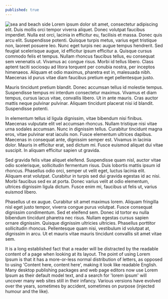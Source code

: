 ```yaml
---
published: true
---
```

![sea and beach side]({{site.baseurl}}/_posts/pexels-photo-106126.jpeg)
Lorem ipsum dolor sit amet, consectetur adipiscing elit. Duis mollis orci tempor viverra aliquet. Donec volutpat faucibus imperdiet. Nulla est orci, lacinia in efficitur eu, facilisis et massa. Donec quis arcu elit. Suspendisse potenti. Quisque turpis metus, varius eget tristique non, laoreet posuere leo. Nunc eget turpis nec augue tempus hendrerit. Sed feugiat scelerisque augue, id efficitur ipsum efficitur a. Quisque cursus commodo felis et tempus. Nullam rhoncus faucibus tellus, eu consequat sem venenatis ut. Vivamus ac congue risus. Morbi id tellus libero. Class aptent taciti sociosqu ad litora torquent per conubia nostra, per inceptos himenaeos. Aliquam et odio maximus, pharetra est in, malesuada nibh. Maecenas id purus vitae diam faucibus pretium eget pellentesque justo.

Mauris tincidunt pretium blandit. Donec accumsan tellus id molestie tempus. Suspendisse tempus mi interdum consectetur maximus. Vivamus et diam tempus, cursus lacus vitae, convallis libero. Ut in ante mauris. Cras auctor mattis neque pulvinar pulvinar. Aliquam tincidunt placerat nisi id blandit. Suspendisse potenti.

In elementum tellus id ligula dignissim, vitae bibendum nisi finibus. Maecenas vulputate elit vel accumsan rhoncus. Nullam tristique nisi vitae urna sodales accumsan. Nunc in dignissim tellus. Curabitur tincidunt magna eros, vitae pulvinar erat iaculis non. Fusce elementum ultrices dapibus. Maecenas in consequat ante, dignissim semper est. Vivamus in lacinia dolor. Mauris in efficitur erat, sed dictum mi. Fusce euismod aliquet dui vitae suscipit. In aliquam efficitur sapien ut gravida.

Sed gravida felis vitae aliquet eleifend. Suspendisse quam nisl, auctor vitae odio scelerisque, sollicitudin fermentum risus. Duis lobortis mattis ipsum id rhoncus. Phasellus odio orci, semper ut velit eget, luctus lacinia elit. Aliquam erat volutpat. Curabitur in turpis sed dui gravida egestas id ac nisi. Morbi faucibus sed ex at porta. Donec varius velit at odio elementum, ultrices dignissim ligula dictum. Fusce enim mi, faucibus ut felis ut, varius euismod libero.

Phasellus ut ex augue. Curabitur sit amet maximus lorem. Aliquam fringilla nisl eget justo tempor, viverra congue purus volutpat. Fusce consequat dignissim condimentum. Sed et eleifend sem. Donec id tortor eu nulla bibendum tincidunt pharetra nec risus. Nullam egestas cursus sapien ornare dignissim. Quisque dignissim ultricies ultricies. Phasellus porttitor sollicitudin rhoncus. Pellentesque quam nisi, vestibulum id volutpat at, dignissim in arcu. Ut et mauris vitae mauris tincidunt convallis sit amet vitae sem. 

It is a long established fact that a reader will be distracted by the readable content of a page when looking at its layout. The point of using Lorem Ipsum is that it has a more-or-less normal distribution of letters, as opposed to using 'Content here, content here', making it look like readable English. Many desktop publishing packages and web page editors now use Lorem Ipsum as their default model text, and a search for 'lorem ipsum' will uncover many web sites still in their infancy. Various versions have evolved over the years, sometimes by accident, sometimes on purpose (injected humour and the like).
